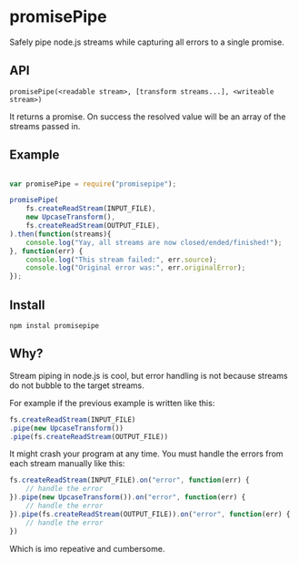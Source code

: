 

# promisePipe

Safely pipe node.js streams while capturing all errors to a single promise.


## API

```
promisePipe(<readable stream>, [transform streams...], <writeable stream>)
```

It returns a promise. On success the resolved value will be an array of the
streams passed in.

## Example

```javascript

var promisePipe = require("promisepipe");

promisePipe(
    fs.createReadStream(INPUT_FILE),
    new UpcaseTransform(),
    fs.createReadStream(OUTPUT_FILE),
).then(function(streams){
    console.log("Yay, all streams are now closed/ended/finished!");
}, function(err) {
    console.log("This stream failed:", err.source);
    console.log("Original error was:", err.originalError);
});

```

## Install

    npm instal promisepipe

## Why?

Stream piping in node.js is cool, but error handling is not because streams
do not bubble to the target streams.

For example if the previous example is written like this:

```javascript
fs.createReadStream(INPUT_FILE)
.pipe(new UpcaseTransform())
.pipe(fs.createReadStream(OUTPUT_FILE))
```

It might crash your program at any time. You must handle the errors
from each stream manually like this:

```javascript
fs.createReadStream(INPUT_FILE).on("error", function(err) {
    // handle the error
}).pipe(new UpcaseTransform()).on("error", function(err) {
    // handle the error
}).pipe(fs.createReadStream(OUTPUT_FILE)).on("error", function(err) {
    // handle the error
})
```

Which is imo repeative and cumbersome.

